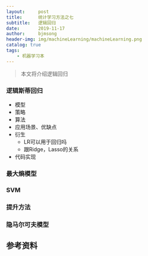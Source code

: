 ```yaml
---
layout:     post
title:      统计学习方法之七
subtitle:   逻辑回归
date:       2019-11-17
author:     bjmsong
header-img: img/machineLearning/machineLearning.png
catalog: true
tags:
    - 机器学习本
---
```

>本文将介绍逻辑回归



### 逻辑斯蒂回归

- 模型
- 策略
- 算法
- 应用场景、优缺点
- 衍生
  - LR可以用于回归吗
  - 跟Ridge，Lasso的关系
- 代码实现





### 最大熵模型



### SVM



### 提升方法



### 隐马尔可夫模型





## 参考资料

